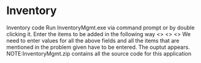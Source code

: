 # Inventory
Inventory code
Run InventoryMgmt.exe via command prompt or by double clicking it.
Enter the items to be added in the following way
<<ProductName>> <<SellIn>> <<Quality>>
 We need to enter values for all the above fields and all the items that are mentioned in the problem given have to be entered.
  The ouptut appears.
NOTE:InventoryMgmt.zip contains all the source code for this application
